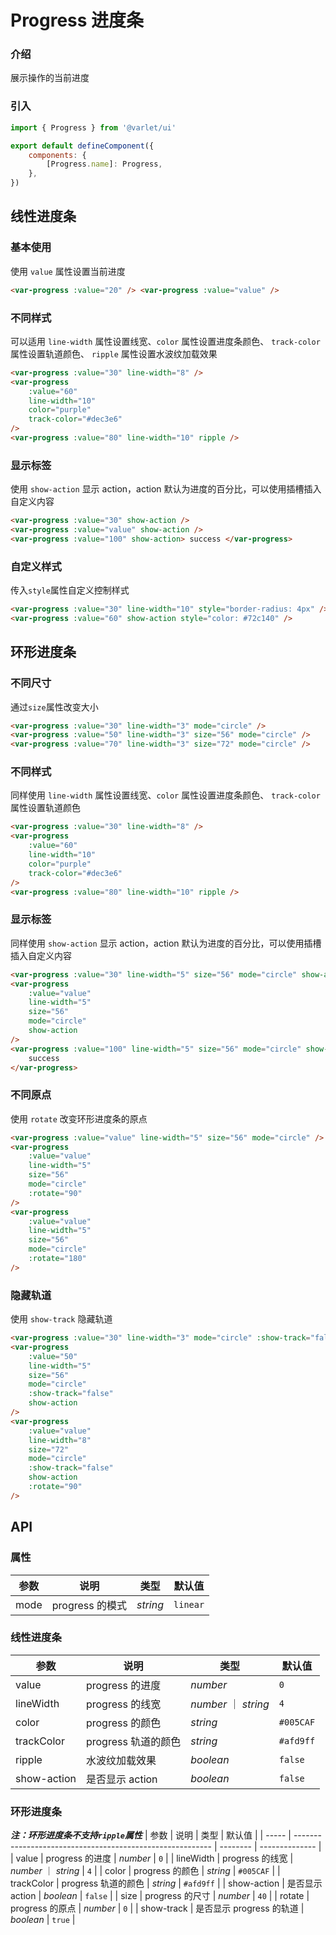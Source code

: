 # Progress 进度条

### 介绍

展示操作的当前进度

### 引入

```js
import { Progress } from '@varlet/ui'

export default defineComponent({
	components: {
		[Progress.name]: Progress,
	},
})
```

## 线性进度条

### 基本使用

使用 `value` 属性设置当前进度

```html
<var-progress :value="20" /> <var-progress :value="value" />
```

### 不同样式

可以适用 `line-width` 属性设置线宽、`color` 属性设置进度条颜色、 `track-color` 属性设置轨道颜色、 `ripple` 属性设置水波纹加载效果

```html
<var-progress :value="30" line-width="8" />
<var-progress
	:value="60"
	line-width="10"
	color="purple"
	track-color="#dec3e6"
/>
<var-progress :value="80" line-width="10" ripple />
```

### 显示标签

使用 `show-action` 显示 action，action 默认为进度的百分比，可以使用插槽插入自定义内容

```html
<var-progress :value="30" show-action />
<var-progress :value="value" show-action />
<var-progress :value="100" show-action> success </var-progress>
```

### 自定义样式

传入`style`属性自定义控制样式

```html
<var-progress :value="30" line-width="10" style="border-radius: 4px" />
<var-progress :value="60" show-action style="color: #72c140" />
```

## 环形进度条

### 不同尺寸

通过`size`属性改变大小

```html
<var-progress :value="30" line-width="3" mode="circle" />
<var-progress :value="50" line-width="3" size="56" mode="circle" />
<var-progress :value="70" line-width="3" size="72" mode="circle" />
```

### 不同样式

同样使用 `line-width` 属性设置线宽、`color` 属性设置进度条颜色、 `track-color` 属性设置轨道颜色

```html
<var-progress :value="30" line-width="8" />
<var-progress
	:value="60"
	line-width="10"
	color="purple"
	track-color="#dec3e6"
/>
<var-progress :value="80" line-width="10" ripple />
```

### 显示标签

同样使用 `show-action` 显示 action，action 默认为进度的百分比，可以使用插槽插入自定义内容

```html
<var-progress :value="30" line-width="5" size="56" mode="circle" show-action />
<var-progress
	:value="value"
	line-width="5"
	size="56"
	mode="circle"
	show-action
/>
<var-progress :value="100" line-width="5" size="56" mode="circle" show-action>
	success
</var-progress>
```

### 不同原点

使用 `rotate` 改变环形进度条的原点

```html
<var-progress :value="value" line-width="5" size="56" mode="circle" />
<var-progress
	:value="value"
	line-width="5"
	size="56"
	mode="circle"
	:rotate="90"
/>
<var-progress
	:value="value"
	line-width="5"
	size="56"
	mode="circle"
	:rotate="180"
/>
```

### 隐藏轨道

使用 `show-track` 隐藏轨道

```html
<var-progress :value="30" line-width="3" mode="circle" :show-track="false" />
<var-progress
	:value="50"
	line-width="5"
	size="56"
	mode="circle"
	:show-track="false"
	show-action
/>
<var-progress
	:value="value"
	line-width="8"
	size="72"
	mode="circle"
	:show-track="false"
	show-action
	:rotate="90"
/>
```

## API

### 属性

| 参数 | 说明            | 类型     | 默认值   |
| ---- | --------------- | -------- | -------- |
| mode | progress 的模式 | _string_ | `linear` |

### 线性进度条

| 参数        | 说明                | 类型                 | 默认值    |
| ----------- | ------------------- | -------------------- | --------- |
| value       | progress 的进度     | _number_             | `0`       |
| lineWidth   | progress 的线宽     | _number_ ｜ _string_ | `4`       |
| color       | progress 的颜色     | _string_             | `#005CAF` |
| trackColor  | progress 轨道的颜色 | _string_             | `#afd9ff` |
| ripple      | 水波纹加载效果      | _boolean_            | `false`   |
| show-action | 是否显示 action     | _boolean_            | `false`   |

### 环形进度条

**_注：环形进度条不支持`ripple`属性_**
| 参数 | 说明 | 类型 | 默认值 |
| ----- | --------------------------------------------------------- | -------- | -------------- |
| value | progress 的进度 | _number_ | `0` |
| lineWidth | progress 的线宽 | _number_ ｜ _string_ | `4` |
| color | progress 的颜色 | _string_ | `#005CAF` |
| trackColor | progress 轨道的颜色 | _string_ | `#afd9ff` |
| show-action | 是否显示 action | _boolean_ | `false` |
| size | progress 的尺寸 | _number_ | `40` |
| rotate | progress 的原点 | _number_ | `0` |
| show-track | 是否显示 progress 的轨道 | _boolean_ | `true` |
